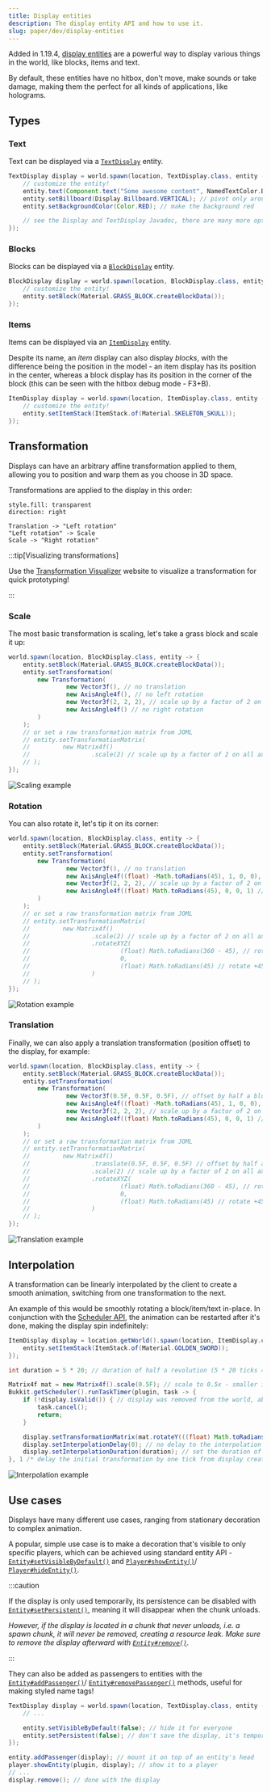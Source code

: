 ```yaml
---
title: Display entities
description: The display entity API and how to use it.
slug: paper/dev/display-entities
---
```


Added in 1.19.4, [display entities](https://minecraft.wiki/w/Display) are a powerful way to display
various things in the world, like blocks, items and text.

By default, these entities have no hitbox, don't move, make sounds or take damage,
making them the perfect for all kinds of applications, like holograms.

## Types

### Text

Text can be displayed via a [`TextDisplay`](jd:paper:org.bukkit.entity.TextDisplay)
entity.

```java
TextDisplay display = world.spawn(location, TextDisplay.class, entity -> {
    // customize the entity!
    entity.text(Component.text("Some awesome content", NamedTextColor.BLACK));
    entity.setBillboard(Display.Billboard.VERTICAL); // pivot only around the vertical axis
    entity.setBackgroundColor(Color.RED); // make the background red

    // see the Display and TextDisplay Javadoc, there are many more options
});
```

### Blocks

Blocks can be displayed via a [`BlockDisplay`](jd:paper:org.bukkit.entity.BlockDisplay)
entity.

```java
BlockDisplay display = world.spawn(location, BlockDisplay.class, entity -> {
    // customize the entity!
    entity.setBlock(Material.GRASS_BLOCK.createBlockData());
});
```

### Items

Items can be displayed via an [`ItemDisplay`](jd:paper:org.bukkit.entity.ItemDisplay)
entity.

Despite its name, an _item_ display can also display _blocks_, with the difference being the
position in the model - an item display has its position in the center, whereas a block display has
its position in the corner of the block (this can be seen with the hitbox debug mode - F3+B).

```java
ItemDisplay display = world.spawn(location, ItemDisplay.class, entity -> {
    // customize the entity!
    entity.setItemStack(ItemStack.of(Material.SKELETON_SKULL));
});
```

## Transformation

Displays can have an arbitrary affine transformation applied to them, allowing you to position and
warp them as you choose in 3D space.

Transformations are applied to the display in this order:

```d2
style.fill: transparent
direction: right

Translation -> "Left rotation"
"Left rotation" -> Scale
Scale -> "Right rotation"
```

:::tip[Visualizing transformations]

Use the [Transformation Visualizer](https://misode.github.io/transformation/) website to visualize
a transformation for quick prototyping!

:::

### Scale

The most basic transformation is scaling, let's take a grass block and scale it up:

```java
world.spawn(location, BlockDisplay.class, entity -> {
    entity.setBlock(Material.GRASS_BLOCK.createBlockData());
    entity.setTransformation(
        new Transformation(
                new Vector3f(), // no translation
                new AxisAngle4f(), // no left rotation
                new Vector3f(2, 2, 2), // scale up by a factor of 2 on all axes
                new AxisAngle4f() // no right rotation
        )
    );
    // or set a raw transformation matrix from JOML
    // entity.setTransformationMatrix(
    //         new Matrix4f()
    //                 .scale(2) // scale up by a factor of 2 on all axes
    // );
});
```

![Scaling example](./assets/display-scale.png)

### Rotation

You can also rotate it, let's tip it on its corner:

```java {6, 8, 15-19}
world.spawn(location, BlockDisplay.class, entity -> {
    entity.setBlock(Material.GRASS_BLOCK.createBlockData());
    entity.setTransformation(
        new Transformation(
                new Vector3f(), // no translation
                new AxisAngle4f((float) -Math.toRadians(45), 1, 0, 0), // rotate -45 degrees on the X axis
                new Vector3f(2, 2, 2), // scale up by a factor of 2 on all axes
                new AxisAngle4f((float) Math.toRadians(45), 0, 0, 1) // rotate +45 degrees on the Z axis
        )
    );
    // or set a raw transformation matrix from JOML
    // entity.setTransformationMatrix(
    //         new Matrix4f()
    //                 .scale(2) // scale up by a factor of 2 on all axes
    //                 .rotateXYZ(
    //                         (float) Math.toRadians(360 - 45), // rotate -45 degrees on the X axis
    //                         0,
    //                         (float) Math.toRadians(45) // rotate +45 degrees on the Z axis
    //                 )
    // );
});
```

![Rotation example](./assets/display-rotation.png)

### Translation

Finally, we can also apply a translation transformation (position offset) to the display, for example:

```java {5, 14}
world.spawn(location, BlockDisplay.class, entity -> {
    entity.setBlock(Material.GRASS_BLOCK.createBlockData());
    entity.setTransformation(
        new Transformation(
                new Vector3f(0.5F, 0.5F, 0.5F), // offset by half a block on all axes
                new AxisAngle4f((float) -Math.toRadians(45), 1, 0, 0), // rotate -45 degrees on the X axis
                new Vector3f(2, 2, 2), // scale up by a factor of 2 on all axes
                new AxisAngle4f((float) Math.toRadians(45), 0, 0, 1) // rotate +45 degrees on the Z axis
        )
    );
    // or set a raw transformation matrix from JOML
    // entity.setTransformationMatrix(
    //         new Matrix4f()
    //                 .translate(0.5F, 0.5F, 0.5F) // offset by half a block on all axes
    //                 .scale(2) // scale up by a factor of 2 on all axes
    //                 .rotateXYZ(
    //                         (float) Math.toRadians(360 - 45), // rotate -45 degrees on the X axis
    //                         0,
    //                         (float) Math.toRadians(45) // rotate +45 degrees on the Z axis
    //                 )
    // );
});
```

![Translation example](./assets/display-trans.png)

## Interpolation

A transformation can be linearly interpolated by the client to create a smooth animation,
switching from one transformation to the next.

An example of this would be smoothly rotating a block/item/text in-place. In conjunction with the
[Scheduler API](/paper/dev/scheduler), the animation can be restarted after it's done,
making the display spin indefinitely:

```java
ItemDisplay display = location.getWorld().spawn(location, ItemDisplay.class, entity -> {
    entity.setItemStack(ItemStack.of(Material.GOLDEN_SWORD));
});

int duration = 5 * 20; // duration of half a revolution (5 * 20 ticks = 5 seconds)

Matrix4f mat = new Matrix4f().scale(0.5F); // scale to 0.5x - smaller item
Bukkit.getScheduler().runTaskTimer(plugin, task -> {
    if (!display.isValid()) { // display was removed from the world, abort task
        task.cancel();
        return;
    }

    display.setTransformationMatrix(mat.rotateY(((float) Math.toRadians(180)) + 0.1F /* prevent the client from interpolating in reverse */));
    display.setInterpolationDelay(0); // no delay to the interpolation
    display.setInterpolationDuration(duration); // set the duration of the interpolated rotation
}, 1 /* delay the initial transformation by one tick from display creation */, duration);
```

![Interpolation example](./assets/display-interp.gif)

## Use cases

Displays have many different use cases, ranging from stationary decoration to complex animation.

A popular, simple use case is to make a decoration that's visible to only specific players,
which can be achieved using standard entity API - [`Entity#setVisibleByDefault()`](jd:paper:org.bukkit.entity.Entity#setVisibleByDefault(boolean))
and [`Player#showEntity()`](jd:paper:org.bukkit.entity.Player#showEntity(org.bukkit.plugin.Plugin,org.bukkit.entity.Entity))/
[`Player#hideEntity()`](jd:paper:org.bukkit.entity.Player#hideEntity(org.bukkit.plugin.Plugin,org.bukkit.entity.Entity)).

:::caution

If the display is only used temporarily, its persistence can be disabled with
[`Entity#setPersistent()`](jd:paper:org.bukkit.entity.Entity#setPersistent(boolean)),
meaning it will disappear when the chunk unloads.

_However, if the display is located in a chunk that never unloads, i.e. a spawn chunk, it will never
be removed, creating a resource leak. Make sure to remove the display afterward with
[`Entity#remove()`](jd:paper:org.bukkit.entity.Entity#remove())._

:::

They can also be added as passengers to entities with the
[`Entity#addPassenger()`](jd:paper:org.bukkit.entity.Entity#addPassenger(org.bukkit.entity.Entity))/
[`Entity#removePassenger()`](jd:paper:org.bukkit.entity.Entity#removePassenger(org.bukkit.entity.Entity))
methods, useful for making styled name tags!

```java
TextDisplay display = world.spawn(location, TextDisplay.class, entity -> {
    // ...

    entity.setVisibleByDefault(false); // hide it for everyone
    entity.setPersistent(false); // don't save the display, it's temporary
});

entity.addPassenger(display); // mount it on top of an entity's head
player.showEntity(plugin, display); // show it to a player
// ...
display.remove(); // done with the display
```
